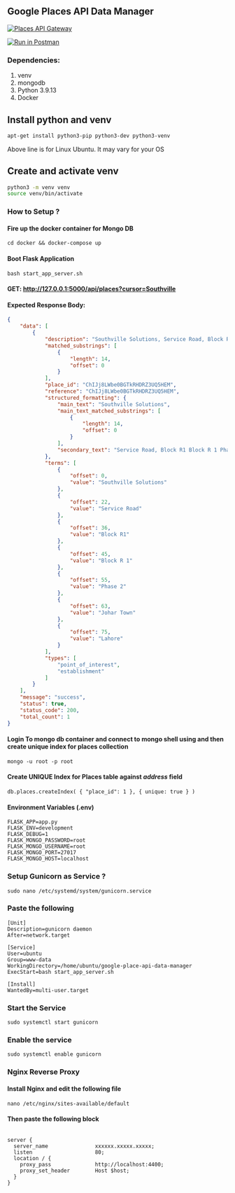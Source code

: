 ## Google Places API Data Manager
[![Places API Gateway](https://github.com/omair445/google-place-api-data-manager/actions/workflows/python-app.yml/badge.svg)](https://github.com/omair445/google-place-api-data-manager/actions/workflows/python-app.yml)

[![Run in Postman](https://run.pstmn.io/button.svg)](https://app.getpostman.com/run-collection/37a9c542a3a3bc15a262?action=collection%2Fimport)
### Dependencies:
1) venv
2) mongodb
3) Python 3.9.13
4) Docker

## Install python and venv
```bash
apt-get install python3-pip python3-dev python3-venv
```
Above line is for Linux Ubuntu. It may vary for your OS

## Create and activate venv
```bash
python3 -m venv venv
source venv/bin/activate
```
### How to Setup ?
#### Fire up the docker container for Mongo DB
```cd docker && docker-compose up```

#### Boot Flask Application
```bash start_app_server.sh```


#### GET: http://127.0.0.1:5000/api/places?cursor=Southville
#### Expected Response Body:
```json
{
    "data": [
        {
            "description": "Southville Solutions, Service Road, Block R1 Block R 1 Phase 2 Johar Town, Lahore",
            "matched_substrings": [
                {
                    "length": 14,
                    "offset": 0
                }
            ],
            "place_id": "ChIJj8LWbe0BGTkRHDRZ3UQ5HEM",
            "reference": "ChIJj8LWbe0BGTkRHDRZ3UQ5HEM",
            "structured_formatting": {
                "main_text": "Southville Solutions",
                "main_text_matched_substrings": [
                    {
                        "length": 14,
                        "offset": 0
                    }
                ],
                "secondary_text": "Service Road, Block R1 Block R 1 Phase 2 Johar Town, Lahore"
            },
            "terms": [
                {
                    "offset": 0,
                    "value": "Southville Solutions"
                },
                {
                    "offset": 22,
                    "value": "Service Road"
                },
                {
                    "offset": 36,
                    "value": "Block R1"
                },
                {
                    "offset": 45,
                    "value": "Block R 1"
                },
                {
                    "offset": 55,
                    "value": "Phase 2"
                },
                {
                    "offset": 63,
                    "value": "Johar Town"
                },
                {
                    "offset": 75,
                    "value": "Lahore"
                }
            ],
            "types": [
                "point_of_interest",
                "establishment"
            ]
        }
    ],
    "message": "success",
    "status": true,
    "status_code": 200,
    "total_count": 1
}
```

#### Login To mongo db container and connect to mongo shell using and then create unique index for places collection
```mysql
mongo -u root -p root
```

#### Create UNIQUE Index for Places table against *address* field
```mysql
db.places.createIndex( { "place_id": 1 }, { unique: true } )
```


#### Environment Variables (.env)
```mysql
FLASK_APP=app.py
FLASK_ENV=development
FLASK_DEBUG=1
FLASK_MONGO_PASSWORD=root
FLASK_MONGO_USERNAME=root
FLASK_MONGO_PORT=27017
FLASK_MONGO_HOST=localhost

```

### Setup Gunicorn as Service ?
```
sudo nano /etc/systemd/system/gunicorn.service
```

### Paste the following
```mysql
[Unit]
Description=gunicorn daemon
After=network.target

[Service]
User=ubuntu
Group=www-data
WorkingDirectory=/home/ubuntu/google-place-api-data-manager
ExecStart=bash start_app_server.sh

[Install]
WantedBy=multi-user.target
```

### Start the Service
```mysql
sudo systemctl start gunicorn
```

### Enable the service
```mysql
sudo systemctl enable gunicorn
```

### Nginx Reverse Proxy
#### Install Nginx and edit the following file 
```mysql
nano /etc/nginx/sites-available/default
```
#### Then paste the following block
```mysql

server {
  server_name               xxxxxx.xxxxx.xxxxx;
  listen                    80;
  location / {
    proxy_pass              http://localhost:4400;
    proxy_set_header        Host $host;
  }
}

```
